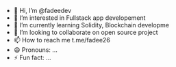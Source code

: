 - 👋 Hi, I’m @fadeedev
- 👀 I’m interested in Fullstack app developement
- 🌱 I’m currently learning Solidity, Blockchain developme
- 💞️ I’m looking to collaborate on open source project
- 📫 How to reach me t.me/fadee26
- 😄 Pronouns: ...
- ⚡ Fun fact: ...

<!---
fadee26/fadee26 is a ✨ special ✨ repository because its `README.md` (this file) appears on your GitHub profile.
You can click the Preview link to take a look at your changes.
--->
